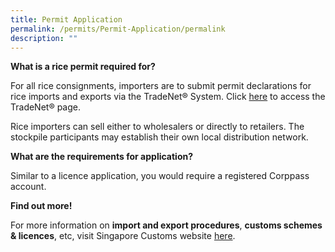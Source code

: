 ```yaml
---
title: Permit Application
permalink: /permits/Permit-Application/permalink
description: ""
---
```


**What is a rice permit required for?**

For all rice consignments, importers are to submit permit declarations for rice imports and exports via the TradeNet® System. Click [here](https://www.tradenet.gov.sg/tradenet/login.jsp) to access the TradeNet® page.

Rice importers can sell either to wholesalers or directly to retailers. The stockpile participants may establish their own local distribution network.  

**What are the requirements for application?**

Similar to a licence application, you would require a registered Corppass account. 

**Find out more!**

For more information on **import and export procedures**, **customs schemes & licences**, etc, visit Singapore Customs website [here](https://www.customs.gov.sg/).
